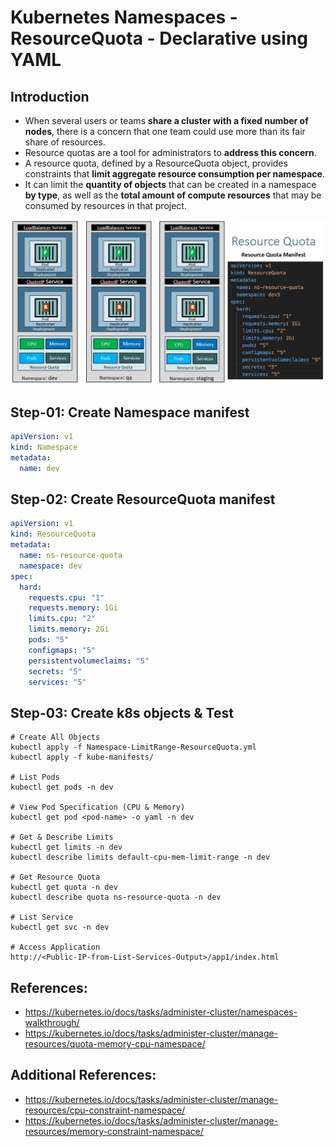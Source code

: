 # Kubernetes Namespaces - ResourceQuota - Declarative using YAML

## Introduction
- When several users or teams **share a cluster with a fixed number of nodes**, there is a concern that one team could use more than its fair share of resources.
- Resource quotas are a tool for administrators to **address this concern**.
- A resource quota, defined by a ResourceQuota object, provides constraints that **limit aggregate resource consumption per namespace**. 
- It can limit the **quantity of objects** that can be created in a namespace **by type**, as well as the **total amount of compute resources** that may be consumed by resources in that project.

[![Image](https://github.com/OmkarDaddikar/azure-aks-kubernetes/blob/master/Images/azure-kubernetes-service-namespaces-resource-quota.jpg "Azure AKS Kubernetes")](https://github.com/OmkarDaddikar/azure-aks-kubernetes/blob/master/Images/azure-kubernetes-service-namespaces-resource-quota.jpg)

## Step-01: Create Namespace manifest
```yml
apiVersion: v1
kind: Namespace
metadata:
  name: dev
```

## Step-02: Create ResourceQuota manifest
```yml
apiVersion: v1
kind: ResourceQuota
metadata:
  name: ns-resource-quota
  namespace: dev
spec:
  hard:
    requests.cpu: "1"
    requests.memory: 1Gi
    limits.cpu: "2"
    limits.memory: 2Gi  
    pods: "5"    
    configmaps: "5" 
    persistentvolumeclaims: "5" 
    secrets: "5" 
    services: "5"                      
```


## Step-03: Create k8s objects & Test
```
# Create All Objects
kubectl apply -f Namespace-LimitRange-ResourceQuota.yml
kubectl apply -f kube-manifests/

# List Pods
kubectl get pods -n dev

# View Pod Specification (CPU & Memory)
kubectl get pod <pod-name> -o yaml -n dev

# Get & Describe Limits
kubectl get limits -n dev
kubectl describe limits default-cpu-mem-limit-range -n dev

# Get Resource Quota 
kubectl get quota -n dev
kubectl describe quota ns-resource-quota -n dev

# List Service
kubectl get svc -n dev

# Access Application
http://<Public-IP-from-List-Services-Output>/app1/index.html
```
## References:
- https://kubernetes.io/docs/tasks/administer-cluster/namespaces-walkthrough/
- https://kubernetes.io/docs/tasks/administer-cluster/manage-resources/quota-memory-cpu-namespace/

## Additional References:
- https://kubernetes.io/docs/tasks/administer-cluster/manage-resources/cpu-constraint-namespace/ 
- https://kubernetes.io/docs/tasks/administer-cluster/manage-resources/memory-constraint-namespace/